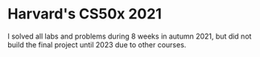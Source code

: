 # Harvard's CS50x 2021

I solved all labs and problems during 8 weeks in autumn 2021, but did not build the final project until 2023 due to other courses.